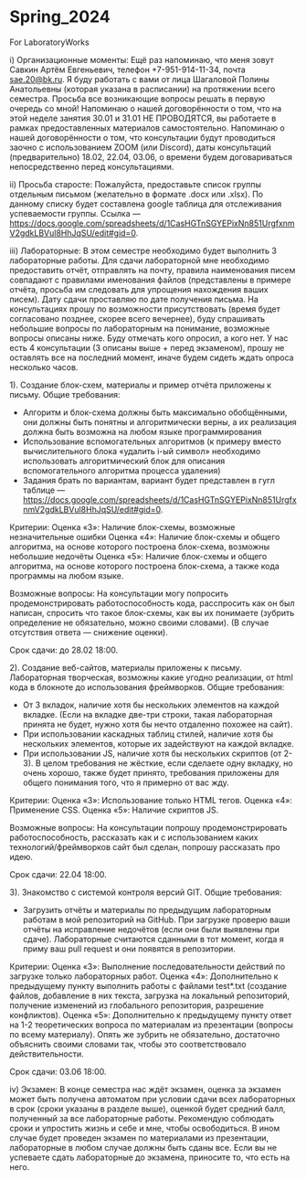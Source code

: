 # Spring_2024
For LaboratoryWorks
 
i) Организационные моменты:
Ещё раз напоминаю, что меня зовут Савкин Артём Евгеньевич, телефон +7-951-914-11-34, почта sae.20@bk.ru. Я буду работать с вами от лица Шагаловой Полины Анатольевны (которая указана в расписании) на протяжении всего семестра. Просьба все возникающие вопросы решать в первую очередь со мной!
Напоминаю о нашей договорённости о том, что на этой неделе занятия 30.01 и 31.01 НЕ ПРОВОДЯТСЯ, вы работаете в рамках предоставленных материалов самостоятельно.
Напоминаю о нашей договорённости о том, что консультации будут проводиться заочно с использованием ZOOM (или Discord), даты консультаций (предварительно) 18.02, 22.04, 03.06, о времени будем договариваться непосредственно перед консультациями.
 
ii) Просьба старосте:
Пожалуйста, предоставьте список группы отдельным письмом (желательно в формате .docx или .xlsx). По данному списку будет составлена google таблица для отслеживания успеваемости группы. Ссылка — https://docs.google.com/spreadsheets/d/1CasHGTnSGYEPixNn851UrgfxnmV2gdkLBVul8HhJqSU/edit#gid=0. 
 
iii) Лабораторные:
В этом семестре необходимо будет выполнить 3 лабораторные работы. 
Для сдачи лабораторной мне необходимо предоставить отчёт, отправлять на почту, правила наименования писем совпадают с правилами именования файлов (представлены в примере отчёта, просьба им следовать для упрощения нахождения ваших писем). Дату сдачи проставляю по дате получения письма. На консультациях прошу по возможности присутствовать (время будет согласовано позднее, скорее всего вечернее), буду спрашивать небольшие вопросы по лабораторным на понимание, возможные вопросы описаны ниже. Буду отмечать кого опросил, а кого нет. У нас есть 4 консультации (3 описаны выше + перед экзаменом), прошу не оставлять все на последний момент, иначе будем сидеть ждать опроса несколько часов.
 
1). Создание блок-схем, материалы и пример отчёта приложены к письму.
Общие требования:
- Алгоритм и блок-схема должны быть максимально обобщёнными, они должны быть понятны и алгоритмически верны, а их реализация должна быть возможна на любом языке программирования
- Использование вспомогательных алгоритмов (к примеру вместо вычислительного блока «удалить i-ый символ» необходимо использовать алгоритмический блок для описания вспомогательного алгоритма процесса удаления) 
- Задания брать по вариантам, вариант будет представлен в гугл таблице — https://docs.google.com/spreadsheets/d/1CasHGTnSGYEPixNn851UrgfxnmV2gdkLBVul8HhJqSU/edit#gid=0.
 
Критерии: 
Оценка «3»: Наличие блок-схемы, возможные незначительные ошибки
Оценка «4»: Наличие блок-схемы и общего алгоритма, на основе которого построена блок-схема, возможны небольшие недочёты
Оценка «5»: Наличие блок-схемы и общего алгоритма, на основе которого построена блок-схема, а также кода программы на любом языке. 
 
Возможные вопросы:
На консультации могу попросить продемонстрировать работоспособность кода, расспросить как он был написан, спросить что такое блок-схемы, как вы их понимаете (зубрить определение не обязательно, можно своими словами). (В случае отсутствия ответа — снижение оценки).
 
Срок сдачи: до 28.02 18:00.
 
2). Создание веб-сайтов, материалы приложены к письму. Лабораторная творческая, возможны какие угодно реализации, от html кода в блокноте до использования фреймворков.
Общие требования:
- От 3 вкладок, наличие хотя бы нескольких элементов на каждой вкладке. (Если на вкладке две-три строки, такая лабораторная принята не будет, нужно хотя бы нечто отдаленно похожее на сайт).
- При использовании каскадных таблиц стилей, наличие хотя бы нескольких элементов, которые их задействуют на каждой вкладке.
- При использовании JS, наличие хотя бы нескольких скриптов (от 2-3).
В целом требования не жёсткие, если сделаете одну вкладку, но очень хорошо, также будет принято, требования приложены для общего понимания того, что я примерно от вас жду. 
 
Критерии: 
Оценка «3»: Использование только HTML тегов.
Оценка «4»: Применение CSS.
Оценка «5»: Наличие скриптов JS.
 
Возможные вопросы:
На консультации попрошу продемонстрировать работоспособность, рассказать как и с использованием каких технологий/фреймворков сайт был сделан, попрошу рассказать про идею. 
 
Срок сдачи: 22.04 18:00.
 
3). Знакомство с системой контроля версий GIT.
Общие требования:
- Загрузить отчёты и материалы по предыдущим лабораторным работам в мой репозиторий на GitHub. При загрузке проверю ваши отчёты на исправление недочётов (если они были выявлены при сдаче). Лабораторные считаются сданными в тот момент, когда я приму ваш pull request и они появятся в репозитории.
 
Критерии: 
Оценка «3»: Выполнение последовательности действий по загрузке только лабораторных работ.
Оценка «4»: Дополнительно к предыдущему пункту выполнить работы с файлами test*.txt (создание файлов, добавление в них текста, загрузка на локальный репозиторий, получение изменений из глобального репозитория, разрешение конфликтов).
Оценка «5»: Дополнительно к предыдущему пункту ответ на 1-2 теоретических вопроса по материалам из презентации (вопросы по всему материалу). Опять же зубрить не обязательно, достаточно объяснить своими словами так, чтобы это соответствовало действительности.
 
Срок сдачи: 03.06 18:00.
 
iv) Экзамен: 
В конце семестра нас ждёт экзамен, оценка за экзамен может быть получена автоматом при условии сдачи всех лабораторных в срок (сроки указаны в разделе выше), оценкой будет средний балл, полученный за все лабораторные работы. Рекомендую соблюдать сроки и упростить жизнь и себе и мне, чтобы освободиться. В ином случае будет проведен экзамен по материалами из презентации, лабораторные в любом случае должны быть сданы все. Если вы не успеваете сдать лабораторные до экзамена, приносите то, что есть на него.
